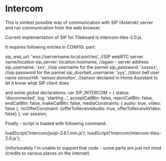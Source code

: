 # Intercom
This is simlest possible way of communication with SIP (Asterisk) server and run communication from the web browser.

Current implementation of SIP for Tileboard is intercom-tiles-2.0.js.

It requires following entries in CONFIG. part:


   sip_wss_url: 'wss://servername.local:port/ws', //SIP webRTC server name/location
   sip_server: location.hostname, //again - server address
   sip_username: 'xxx', //sip username for the pannel
   sip_password: 'xxxxxx', //sip password for the pannel
   sip_doorbell_username: 'yyy',  //door bell user name
   sensorHA: 'sensor.domofon', //sensor declared in Home Assistant to let it know what SIP client does
   
 and some global declarations:
 var SIP_INTERCOM = {
   status: 'disconnected',
   log: 'starting...',
   acceptCallBtn: false,
   rejectCallBtn: false,
   endCallBtn: false,
   makeCallBtn: false,
   mediaConstraints: { audio: true, video: false },
   rtcOfferConstraint: {offerToReceiveAudio: true, offerToReceiveVideo: false}
};
var session;

Finally - script is loaded with following command:

  loadScript('Intercom/jssip-3.6.1.min.js');
  loadScript('Intercom/intercom-tiles-2.0.js');

Unfortunately I'm unable to support that code - some parts are just not mind (credits to various places on the internet)
